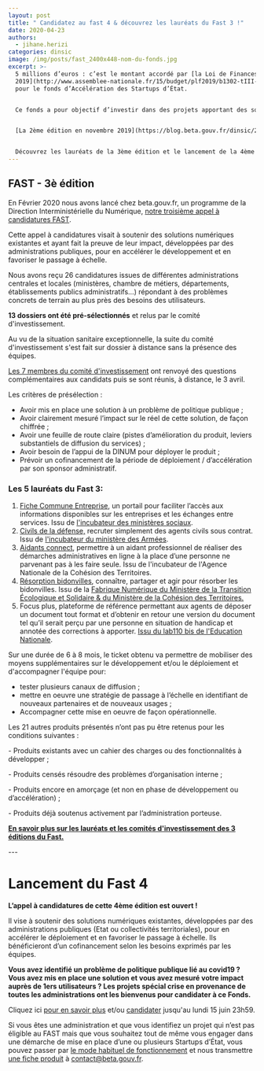 ```yaml
---
layout: post
title: " Candidatez au fast 4 & découvrez les lauréats du Fast 3 !"
date: 2020-04-23
authors:
  - jihane.herizi
categories: dinsic
image: /img/posts/fast_2400x448-nom-du-fonds.jpg
excerpt: >-
  5 millions d’euros : c’est le montant accordé par [la Loi de Finances pour
  2019](http://www.assemblee-nationale.fr/15/budget/plf2019/b1302-tIII-a25.asp#P2071_138754)
  pour le fonds d’Accélération des Startups d’État.


  Ce fonds a pour objectif d’investir dans des projets apportant des solutions concrètes à des problèmes de politique publique.


  [La 2ème édition en novembre 2019](https://blog.beta.gouv.fr/dinsic/2019/10/01/postulez-au-fonds-d-acceleration-des-startups-d-etat-2eme-edition/) avait permis d’aboutir au financement de [4 Startups d’État et de Territoires](https://blog.beta.gouv.fr/general/2019/12/03/le-fast-2e-edition-a-ses-laureats/).


  Découvrez les lauréats de la 3ème édition et le lancement de la 4ème édition !
---
```

## FAST - 3è édition

En Février 2020 nous avons lancé chez beta.gouv.fr, un programme de la Direction Interministérielle du Numérique, [notre troisième appel à candidatures FAST](https://blog.beta.gouv.fr/dinsic/2020/01/29/postulez-au-fonds-d-acceleration-des-startups-d-etat-et-de-territoire-3eme-edition/).

Cette appel à candidatures visait à soutenir des solutions numériques existantes et ayant fait la preuve de leur impact, développées par des administrations publiques, pour en accélérer le développement et en favoriser le passage à échelle.

Nous avons reçu 26 candidatures issues de différentes administrations centrales et locales (ministères, chambre de métiers, départements, établissements publics administratifs…) répondant à des problèmes concrets de terrain au plus près des besoins des utilisateurs.

**13 dossiers ont été pré-sélectionnés** et relus par le comité d'investissement.

Au vu de la situation sanitaire exceptionnelle, la suite du comité d'investissement s'est fait sur dossier à distance sans la présence des équipes. 

[Les 7 membres du comité d'investissement](https://beta.gouv.fr/fast/promotion/01-fast.html) ont renvoyé des questions complémentaires aux candidats puis se sont réunis, à distance, le 3 avril. 

Les critères de présélection :

* Avoir mis en place une solution à un problème de politique publique ;
* Avoir clairement mesuré l’impact sur le réel de cette solution, de façon chiffrée ;
* Avoir une feuille de route claire (pistes d’amélioration du produit, leviers substantiels de diffusion du services) ;
* Avoir besoin de l’appui de la DINUM pour déployer le produit ;
* Prévoir un cofinancement de la période de déploiement / d’accélération par son sponsor administratif.

### **Les 5 lauréats du Fast 3:**

1. [Fiche Commune Entreprise](https://fce.fabrique.social.gouv.fr/login), un portail pour faciliter l’accès aux informations disponibles sur les entreprises et les échanges entre services. Issu de [l'incubateur des ministères sociaux](https://incubateur.social.gouv.fr/startups/fce). 
2. [Civils de la défense,](https://civilsdeladefense.fabnum.fr) recruter simplement des agents civils sous contrat. Issu de [l'incubateur du ministère des Armées](https://beta.gouv.fr/incubateurs/fabnumdef.html). 
3. [Aidants connect](https://aidantsconnect.beta.gouv.fr), permettre à un aidant professionnel de réaliser des démarches administratives en ligne à la place d’une personne ne parvenant pas à les faire seule. Issu de l'incubateur de l'Agence Nationale de la Cohésion des Territoires. 
4. [Résorption bidonvilles](https://resorption-bidonvilles.beta.gouv.fr/#/landing), connaître, partager et agir pour résorber les bidonvilles. Issu de la [Fabrique Numérique du Ministère de la Transition Écologique et Solidaire & du Ministère de la Cohésion des Territoires.](<1. https://beta.gouv.fr/incubateurs/mtes.html>)
5. Focus plus, plateforme de référence permettant aux agents de déposer un document tout format et d’obtenir en retour une version du document tel qu’il serait perçu par une personne en situation de handicap et annotée des corrections à apporter. [Issu du lab110 bis de l'Education Nationale](https://www.education.gouv.fr/presentation-du-110-bis-lab-d-innovation-de-l-education-nationale-11756). 

Sur une durée de 6 à 8 mois, le ticket obtenu va permettre de mobiliser des moyens supplémentaires sur le développement et/ou le déploiement et d'accompagner l'équipe pour:

* tester plusieurs canaux de diffusion ;
* mettre en oeuvre une stratégie de passage à l’échelle en identifiant de nouveaux partenaires et de nouveaux usages ;
* Accompagner cette mise en oeuvre de façon opérationnelle.

Les 21 autres produits présentés n’ont pas pu être retenus pour les conditions suivantes :

\- Produits existants avec un cahier des charges ou des fonctionnalités à développer ;

\- Produits censés résoudre des problèmes d’organisation interne ;

\- Produits encore en amorçage (et non en phase de développement ou d’accélération) ;

\- Produits déjà soutenus activement par l’administration porteuse.

**[En savoir plus sur les lauréats et les comités d'investissement des 3 éditions du Fast.](https://beta.gouv.fr/fast/promotion/01-fast.html)** 

\---

# Lancement du Fast 4

**L’appel à candidatures de cette 4ème édition est ouvert !**

Il vise à soutenir des solutions numériques existantes, développées par des administrations publiques (Etat ou collectivités territoriales), pour en accélérer le déploiement et en favoriser le passage à échelle. Ils bénéficieront d’un cofinancement selon les besoins exprimés par les équipes.

**Vous avez identifié un problème de politique publique lié au covid19 ? Vous avez mis en place une solution et vous avez mesuré votre impact auprès de 1ers utilisateurs ? Les projets spécial crise en provenance de toutes les administrations ont les bienvenus pour candidater à ce Fonds.**

Cliquez ici [pour en savoir plus](https://beta.gouv.fr/fast/) et/ou [candidater](https://www.demarches-simplifiees.fr/commencer/fast4) jusqu'au lundi 15 juin 23h59.

Si vous êtes une administration et que vous identifiez un projet qui n’est pas éligible au FAST mais que vous souhaitez tout de même vous engager dans une démarche de mise en place d’une ou plusieurs Startups d’État, vous pouvez passer par [le mode habituel de fonctionnement](https://beta.gouv.fr/content/docs/guide.pdf) et nous transmettre [une fiche produit](https://beta.gouv.fr/ficheproduit/) à [contact@beta.gouv.fr](mailto:contact@beta.gouv.fr).
